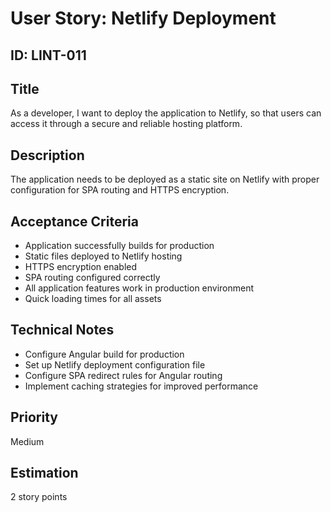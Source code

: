 # User Story: Netlify Deployment

## ID: LINT-011

## Title
As a developer, I want to deploy the application to Netlify, so that users can access it through a secure and reliable hosting platform.

## Description
The application needs to be deployed as a static site on Netlify with proper configuration for SPA routing and HTTPS encryption.

## Acceptance Criteria
- Application successfully builds for production
- Static files deployed to Netlify hosting
- HTTPS encryption enabled
- SPA routing configured correctly
- All application features work in production environment
- Quick loading times for all assets

## Technical Notes
- Configure Angular build for production
- Set up Netlify deployment configuration file
- Configure SPA redirect rules for Angular routing
- Implement caching strategies for improved performance

## Priority
Medium

## Estimation
2 story points

